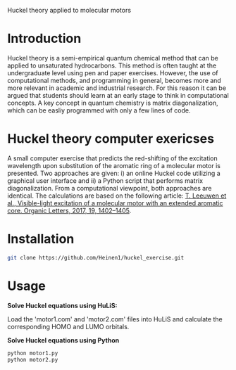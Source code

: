 Huckel theory applied to molecular motors

Introduction
============
Huckel theory is a semi-empirical quantum chemical method that can be applied to unsaturated hydrocarbons. This method is often taught at the undergraduate level using pen and paper exercises. However, the use of computational methods, and programming in general, becomes more and more relevant in academic and industrial research. For this reason it can be argued that students should learn at an early stage to think in computational concepts. A key concept in quantum chemistry is matrix diagonalization, which can be easliy programmed with only a few lines of code.

Huckel theory computer exericses
============
A small computer exercise that predicts the red-shifting of the excitation wavelength upon substitution of the aromatic ring of a molecular motor is presented. Two approaches are given: i) an online Huckel code utilizing a graphical user interface and ii) a Python script that performs matrix diagonalization. From a computational viewpoint, both approaches are identical. The calculations are based on the following article: [T. Leeuwen et al., Visible-light excitation of a molecular motor with an extended aromatic core. Organic Letters, 2017, 19, 1402–1405](https://pubs.acs.org/doi/abs/10.1021/acs.orglett.7b00317). 

Installation
============
```bash
git clone https://github.com/Heinen1/huckel_exercise.git
```

Usage
=====
**Solve Huckel equations using HuLiS:**

Load the 'motor1.com' and 'motor2.com' files into HuLiS and calculate the corresponding HOMO and LUMO orbitals.

**Solve Huckel equations using Python**
```bash
python motor1.py
python motor2.py
```




